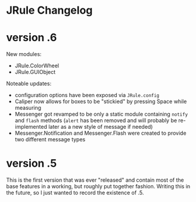 # JRule Changelog

# version .6

New modules:
- JRule.ColorWheel
- JRule.GUIObject

Noteable updates: 
- configuration options have been exposed via `JRule.config`
- Caliper now allows for boxes to be "stickied" by pressing Space while measuring
- Messenger got revamped to be only a static module containing `notify` and `flash` methods (`alert` has been removed and will probably be re-implemented later as a new style of message if needed)
- Messenger.Notification and Messenger.Flash were created to provide two different message types

# version .5

This is the first version that was ever "released" and contain most of the base features in a working, but roughly put together fashion. Writing this in the future, so I just wanted to record the existence of .5.
